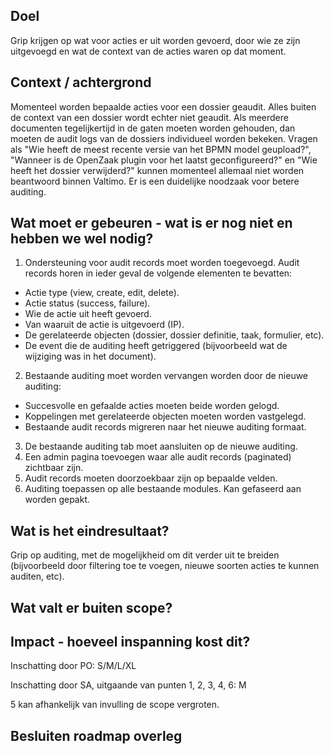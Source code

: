 ## Doel
Grip krijgen op wat voor acties er uit worden gevoerd, door wie ze zijn uitgevoegd en wat de context van de acties waren op dat moment. 

## Context / achtergrond
Momenteel worden bepaalde acties voor een dossier geaudit. Alles buiten de context van een dossier wordt echter niet geaudit. Als meerdere
documenten tegelijkertijd in de gaten moeten worden gehouden, dan moeten de audit logs van de dossiers individueel worden bekeken. Vragen
als "Wie heeft de meest recente versie van het BPMN model geupload?", "Wanneer is de OpenZaak plugin voor het laatst geconfigureerd?" en
"Wie heeft het dossier verwijderd?" kunnen momenteel allemaal niet worden beantwoord binnen Valtimo. Er is een duidelijke noodzaak voor
betere auditing.

## Wat moet er gebeuren - wat is er nog niet en hebben we wel nodig?
1. Ondersteuning voor audit records moet worden toegevoegd. Audit records horen in ieder geval de volgende elementen te bevatten:
  * Actie type (view, create, edit, delete).
  * Actie status (success, failure).
  * Wie de actie uit heeft gevoerd.
  * Van waaruit de actie is uitgevoerd (IP).
  * De gerelateerde objecten (dossier, dossier definitie, taak, formulier, etc).
  * De event die de auditing heeft getriggered (bijvoorbeeld wat de wijziging was in het document).
2. Bestaande auditing moet worden vervangen worden door de nieuwe auditing:
  * Succesvolle en gefaalde acties moeten beide worden gelogd.
  * Koppelingen met gerelateerde objecten moeten worden vastgelegd.
  * Bestaande audit records migreren naar het nieuwe auditing formaat.
3. De bestaande auditing tab moet aansluiten op de nieuwe auditing.
4. Een admin pagina toevoegen waar alle audit records (paginated) zichtbaar zijn.
5. Audit records moeten doorzoekbaar zijn op bepaalde velden.
6. Auditing toepassen op alle bestaande modules. Kan gefaseerd aan worden gepakt.


## Wat is het eindresultaat?
Grip op auditing, met de mogelijkheid om dit verder uit te breiden (bijvoorbeeld door filtering toe te voegen, nieuwe soorten acties te kunnen
auditen, etc).

## Wat valt er buiten scope?

## Impact - hoeveel inspanning kost dit? 
Inschatting door PO: S/M/L/XL  

Inschatting door SA, uitgaande van punten 1, 2, 3, 4, 6: M

5 kan afhankelijk van invulling de scope vergroten.

## Besluiten roadmap overleg
